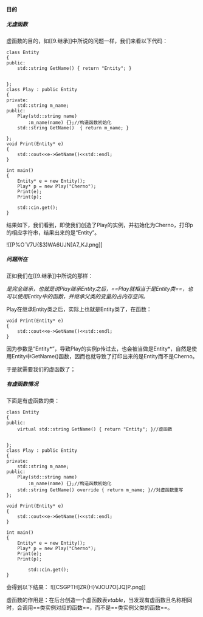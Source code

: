 #### 目的
##### 无虚函数
虚函数的目的，如[[9.继承]]中所说的问题一样，我们来看以下代码：
```
class Entity 
{
public:
	std::string GetName() { return "Entity"; }
	

};
class Play : public Entity
{
private:
	std::string m_name;
public:
	Play(std::string name) 
		:m_name(name) {};//构造函数初始化
	std::string GetName()  { return m_name; }
	
};
void Print(Entity* e)
{
	std::cout<<e->GetName()<<std::endl;
}

int main()
{
	Entity* e = new Entity();
	Play* p = new Play("Cherno");
	Print(e);
	Print(p);
	
	std::cin.get();
}

```
结果如下，我们看到，即使我们创造了Play的实例，并初始化为Cherno，打印p的相应字符串，结果出来的是“Entity”。

![[P%O`V7U{$3)WA6UJN]A7_KJ.png]]


##### 问题所在
正如我们在[[9.继承]]中所说的那样：

*是完全继承，也就是说Play继承Entity之后，==Play就相当于是Entity类==，也可以使用Entity中的函数，并继承父类的变量的占内存空间。*

Play在继承Entity类之后，实际上也就是Entity类了，在函数：
```
void Print(Entity* e)
{
	std::cout<<e->GetName()<<std::endl;
}
```

因为参数是“Entity*”，导致Play的实例p传过去，也会被当做是Entity*，自然是使用Entity中GetName()函数，因而也就导致了打印出来的是Entity而不是Cherno。

于是就需要我们的虚函数了；


##### 有虚函数情况
下面是有虚函数的类：
```
class Entity 
{
public:
	virtual std::string GetName() { return "Entity"; }//虚函数
	

};
class Play : public Entity
{
private:
	std::string m_name;
public:
	Play(std::string name) 
		:m_name(name) {};//构造函数初始化
	std::string GetName() override { return m_name; }//对虚函数重写
};

void Print(Entity* e)
{
	std::cout<<e->GetName()<<std::endl;
}

int main()
{
	Entity* e = new Entity();
	Play* p = new Play("Cherno");
	Print(e);
	Print(p);
	
		std::cin.get();
}
```
会得到以下结果：
![[CSGPTH]ZR{H}VJOU7O[JQ]P.png]]

虚函数的作用是：在后台创造一个虚函数表*vtable*，当发现有虚函数且名称相同时，会调用==类实例对应的函数==，而不是==类实例父类的函数==。